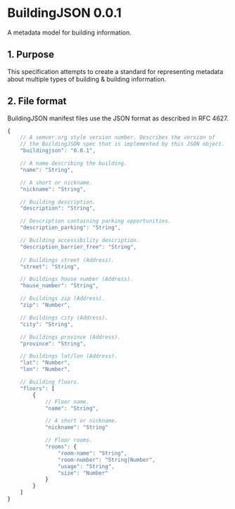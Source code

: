 # BuildingJSON 0.0.1

A metadata model for building information.

## 1. Purpose

This specification attempts to create a standard for representing metadata about multiple types of building & building information.

## 2. File format

BuildingJSON manifest files use the JSON format as described in RFC 4627.

```javascript
{
	// A semver.org style version number. Describes the version of
	// the BuildingJSON spec that is implemented by this JSON object.
	"buildingjson": "0.0.1",

	// A name describing the building.
	"name": "String",

	// A short or nickname.
	"nickname": "String",

	// Building description.
	"description": "String",

	// Description containing parking opportunities.
	"description_parking": "String",

	// Building accessibility description.
	"description_barrier_free": "String",
	
	// Buildings street (Address).
	"street": "String",

	// Buildings house number (Address).
	"house_number": "String",

	// Buildings zip (Address).
	"zip": "Number",

	// Buildings city (Address).
	"city": "String",

	// Buildings province (Address).
	"province": "String",

	// Buildings lat/lon (Address).
	"lat": "Number",
	"lon": "Number",

	// Building floors.
	"floors": [
		{
			// Floor name.
			"name": "String",

			// A short or nickname.
			"nickname": "String"

			// Floor rooms.
			"rooms": {
				"room-name": "String",
				"room-number": "String|Number",
				"usage": "String",
				"size": "Number"
			}
		}
	]
}
```
